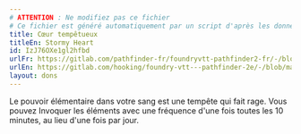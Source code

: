 ```yaml
---
# ATTENTION : Ne modifiez pas ce fichier
# Ce fichier est généré automatiquement par un script d'après les données du module Foundry VTT officiel et de sa traduction
title: Cœur tempêtueux
titleEn: Stormy Heart
id: IzJ76OXe1gl2hfbd
urlFr: https://gitlab.com/pathfinder-fr/foundryvtt-pathfinder2-fr/-/blob/master/data/feats/IzJ76OXe1gl2hfbd.htm
urlEn: https://gitlab.com/hooking/foundry-vtt---pathfinder-2e/-/blob/master/packs/data/feats.db/stormy-heart.json
layout: dons
---
```

Le pouvoir élémentaire dans votre sang est une tempête qui fait rage. Vous pouvez Invoquer les éléments avec une fréquence d'une fois toutes les 10 minutes, au lieu d'une fois par jour.
